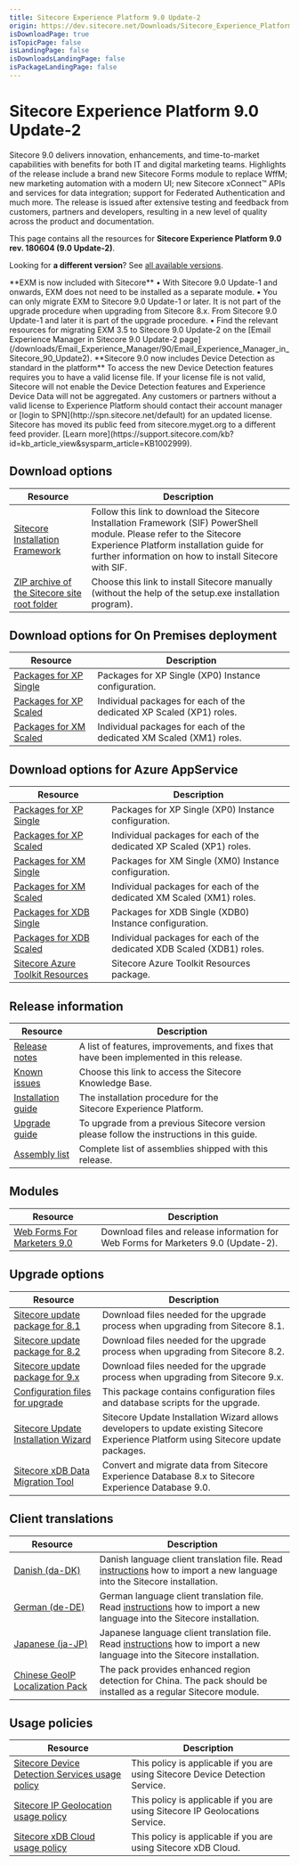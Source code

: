 ```yaml
---
title: Sitecore Experience Platform 9.0 Update-2
origin: https://dev.sitecore.net/Downloads/Sitecore_Experience_Platform/90/Sitecore_Experience_Platform_90_Update2.aspx
isDownloadPage: true
isTopicPage: false
isLandingPage: false
isDownloadsLandingPage: false
isPackageLandingPage: false
---
```


# Sitecore Experience Platform 9.0 Update-2

Sitecore 9.0 delivers innovation, enhancements, and time-to-market capabilities with benefits for both IT and digital marketing teams. Highlights of the release include a brand new Sitecore Forms module to replace WffM; new marketing automation with a modern UI; new Sitecore xConnect™ APIs and services for data integration; support for Federated Authentication and much more. The release is issued after extensive testing and feedback from customers, partners and developers, resulting in a new level of quality across the product and documentation.

This page contains all the resources for **Sitecore Experience Platform 9.0 rev. 180604 (9.0 Update-2)**.

Looking for **a different version**? See [all available versions](/downloads/Sitecore_Experience_Platform).

  <Alert variant='warning' mb={4}>
    <AlertIcon />
    **EXM is now included with Sitecore**  
• With Sitecore 9.0 Update-1 and onwards, EXM does not need to be installed as a separate module.  
• You can only migrate EXM to Sitecore 9.0 Update-1 or later. It is not part of the upgrade procedure when upgrading from Sitecore 8.x. From Sitecore 9.0 Update-1 and later it is part of the upgrade procedure.  
• Find the relevant resources for migrating EXM 3.5 to Sitecore 9.0 Update-2 on the [Email Experience Manager in Sitecore 9.0 Update-2 page](/downloads/Email_Experience_Manager/90/Email_Experience_Manager_in_Sitecore_90_Update2).
  </Alert>
  
  <Alert variant='warning' mb={4}>
    <AlertIcon />
    **Sitecore 9.0 now includes Device Detection as standard in the platform**  
To access the new Device Detection features requires you to have a valid license file. If your license file is not valid, Sitecore will not enable the Device Detection features and Experience Device Data will not be aggregated. Any customers or partners without a valid license to Experience Platform should contact their account manager or [login to SPN](http://spn.sitecore.net/default) for an updated license.
  </Alert>
  

  <Alert variant='warning' mb={4}>
    <AlertIcon />
    Sitecore has moved its public feed from sitecore.myget.org to a different feed provider. [Learn more](https://support.sitecore.com/kb?id=kb_article_view&sysparm_article=KB1002999).
  </Alert>
  

## Download options

 | Resource | Description |
 | --- | --- |
 | [Sitecore Installation Framework](/downloads/Sitecore_Installation_Framework/1x/Sitecore_Installation_Framework_12) | Follow this link to download the Sitecore Installation Framework (SIF) PowerShell module. Please refer to the Sitecore Experience Platform installation guide for further information on how to install Sitecore with SIF. |
 | [ZIP archive of the Sitecore site root folder](https://scdp.blob.core.windows.net/downloads/Sitecore%20Experience%20Platform/90/Sitecore%20Experience%20Platform%2090%20Update2/Secure/Sitecore%209.0.2%20rev.%20180604.zip) | Choose this link to install Sitecore manually (without the help of the setup.exe installation program). |

## Download options for On Premises deployment

 | Resource | Description |
 | --- | --- |
 | [Packages for XP Single](https://scdp.blob.core.windows.net/downloads/Sitecore%20Experience%20Platform/90/Sitecore%20Experience%20Platform%2090%20Update2/Secure/Sitecore%209.0.2%20rev.%20180604%20(WDP%20XP0%20packages).zip) | Packages for XP Single (XP0) Instance configuration. |
 | [Packages for XP Scaled](https://scdp.blob.core.windows.net/downloads/Sitecore%20Experience%20Platform/90/Sitecore%20Experience%20Platform%2090%20Update2/Secure/Sitecore%209.0.2%20rev.%20180604%20(WDP%20XP1%20packages).zip) | Individual packages for each of the dedicated XP Scaled (XP1) roles. |
 | [Packages for XM Scaled](https://scdp.blob.core.windows.net/downloads/Sitecore%20Experience%20Platform/90/Sitecore%20Experience%20Platform%2090%20Update2/Secure/Sitecore%209.0.2%20rev.%20180604%20(WDP%20XM1%20packages).zip) | Individual packages for each of the dedicated XM Scaled (XM1) roles. |

## Download options for Azure AppService

 | Resource | Description |
 | --- | --- |
 | [Packages for XP Single](https://scdp.blob.core.windows.net/downloads/Sitecore%20Experience%20Platform/90/Sitecore%20Experience%20Platform%2090%20Update2/Secure/Sitecore%209.0.2%20rev.%20180604%20(WDP%20XPSingle%20packages).zip) | Packages for XP Single (XP0) Instance configuration. |
 | [Packages for XP Scaled](https://scdp.blob.core.windows.net/downloads/Sitecore%20Experience%20Platform/90/Sitecore%20Experience%20Platform%2090%20Update2/Secure/Sitecore%209.0.2%20rev.%20180604%20(WDP%20XPScaled%20packages).zip) | Individual packages for each of the dedicated XP Scaled (XP1) roles. |
 | [Packages for XM Single](https://scdp.blob.core.windows.net/downloads/Sitecore%20Experience%20Platform/90/Sitecore%20Experience%20Platform%2090%20Update2/Secure/Sitecore%209.0.2%20rev.%20180604%20(WDP%20XMSingle%20packages).zip) | Packages for XM Single (XM0) Instance configuration. |
 | [Packages for XM Scaled](https://scdp.blob.core.windows.net/downloads/Sitecore%20Experience%20Platform/90/Sitecore%20Experience%20Platform%2090%20Update2/Secure/Sitecore%209.0.2%20rev.%20180604%20(WDP%20XMScaled%20packages).zip) | Individual packages for each of the dedicated XM Scaled (XM1) roles. |
 | [Packages for XDB Single](https://scdp.blob.core.windows.net/downloads/Sitecore%20Experience%20Platform/90/Sitecore%20Experience%20Platform%2090%20Update2/Secure/Sitecore%209.0.2%20rev.%20180604%20(WDP%20xDBSingle%20packages).zip) | Packages for XDB Single (XDB0) Instance configuration. |
 | [Packages for XDB Scaled](https://scdp.blob.core.windows.net/downloads/Sitecore%20Experience%20Platform/90/Sitecore%20Experience%20Platform%2090%20Update2/Secure/Sitecore%209.0.2%20rev.%20180604%20(WDP%20xDBScaled%20packages).zip) | Individual packages for each of the dedicated XDB Scaled (XDB1) roles. |
 | [Sitecore Azure Toolkit Resources](https://scdp.blob.core.windows.net/downloads/Sitecore%20Experience%20Platform/90/Sitecore%20Experience%20Platform%2090%20Update2/Secure/Sitecore%20Azure%20Toolkit%20Resources%209.0.2%20rev.%20180604.zip) | Sitecore Azure Toolkit Resources package. |

## Release information

 | Resource | Description |
 | --- | --- |
 | [Release notes](/downloads/Sitecore_Experience_Platform/90/Sitecore_Experience_Platform_90_Update2/Release_Notes) | A list of features, improvements, and fixes that have been implemented in this release. |
 | [Known issues](https://kb.sitecore.net/articles/125044) | Choose this link to access the Sitecore Knowledge Base. |
 | [Installation guide](https://scdp.blob.core.windows.net/downloads/Sitecore%20Experience%20Platform/90/Sitecore%20Experience%20Platform%2090%20Update2/Secure/Installation-Guide-Sitecore-90-Update_2.pdf) | The installation procedure for the Sitecore Experience Platform. |
 | [Upgrade guide](https://scdp.blob.core.windows.net/downloads/Sitecore%20Experience%20Platform/90/Sitecore%20Experience%20Platform%2090%20Update2/Secure/Upgrade-Guide-Sitecore-90-Update-2.pdf) | To upgrade from a previous Sitecore version please follow the instructions in this guide. |
 | [Assembly list](https://scdp.blob.core.windows.net/downloads/Sitecore%20Experience%20Platform/90/Sitecore%20Experience%20Platform%2090%20Update2/Secure/Sitecore.Platform.Assemblies%209.0.2%20rev.%20180604.zip) | Complete list of assemblies shipped with this release. |

## Modules

 | Resource | Description |
 | --- | --- |
 | [Web Forms For Marketers 9.0](/downloads/Web_Forms_For_Marketers/90/Web_Forms_For_Marketers_90_Update2) | Download files and release information for Web Forms for Marketers 9.0 (Update-2). |

## Upgrade options

 | Resource | Description |
 | --- | --- |
 | [Sitecore update package for 8.1](https://scdp.blob.core.windows.net/downloads/Sitecore%20Experience%20Platform/90/Sitecore%20Experience%20Platform%2090%20Update2/Secure/Sitecore%209.0.2%20rev.%20180604%20(update%20package%20for%208.1).zip) | Download files needed for the upgrade process when upgrading from Sitecore 8.1. |
 | [Sitecore update package for 8.2](https://scdp.blob.core.windows.net/downloads/Sitecore%20Experience%20Platform/90/Sitecore%20Experience%20Platform%2090%20Update2/Secure/Sitecore%209.0.2%20rev.%20180604%20(update%20package%20for%208.2).zip) | Download files needed for the upgrade process when upgrading from Sitecore 8.2. |
 | [Sitecore update package for 9.x](https://scdp.blob.core.windows.net/downloads/Sitecore%20Experience%20Platform/90/Sitecore%20Experience%20Platform%2090%20Update2/Secure/Sitecore%209.0.2%20rev.%20180604%20(update%20package%20for%209.x).zip) | Download files needed for the upgrade process when upgrading from Sitecore 9.x. |
 | [Configuration files for upgrade](https://scdp.blob.core.windows.net/downloads/Sitecore%20Experience%20Platform/90/Sitecore%20Experience%20Platform%2090%20Update2/Secure/Sitecore%209.0.2%20rev.%20180604%20(upgrade%20files).zip) | This package contains configuration files and database scripts for the upgrade. |
 | [Sitecore Update Installation Wizard](https://scdp.blob.core.windows.net/downloads/Sitecore%20Experience%20Platform/90/Sitecore%20Experience%20Platform%2090%20Update2/Secure/Sitecore%20Update%20Installation%20Wizard%203.1.2%20rev.%20180406.zip) | Sitecore Update Installation Wizard allows developers to update existing Sitecore Experience Platform using Sitecore update packages. |
 | [Sitecore xDB Data Migration Tool](/downloads/Sitecore_xDB_Data_Migration_Tool/2x/xDB_Data_Migration_Tool_202) | Convert and migrate data from Sitecore Experience Database 8.x to Sitecore Experience Database 9.0. |

## Client translations

 | Resource | Description |
 | --- | --- |
 | [Danish (da-DK)](https://scdp.blob.core.windows.net/downloads/Sitecore%20Experience%20Platform/90/Sitecore%20Experience%20Platform%2090%20Update2/Secure/Sitecore%209.0.2%20rev.%20180604%20(da-DK).zip) | Danish language client translation file. Read [instructions](~/link?_id=D72CBF8CE581436CBBCAEE896C8646F7&_z=z) how to import a new language into the Sitecore installation. |
 | [German (de-DE)](https://scdp.blob.core.windows.net/downloads/Sitecore%20Experience%20Platform/90/Sitecore%20Experience%20Platform%2090%20Update2/Secure/Sitecore%209.0.2%20rev.%20180604%20(de-DE).zip) | German language client translation file. Read [instructions](~/link?_id=D72CBF8CE581436CBBCAEE896C8646F7&_z=z) how to import a new language into the Sitecore installation. |
 | [Japanese (ja-JP)](https://scdp.blob.core.windows.net/downloads/Sitecore%20Experience%20Platform/90/Sitecore%20Experience%20Platform%2090%20Update2/Secure/Sitecore%209.0.2%20rev.%20180604%20(ja-JP).zip) | Japanese language client translation file. Read [instructions](~/link?_id=D72CBF8CE581436CBBCAEE896C8646F7&_z=z) how to import a new language into the Sitecore installation. |
 | [Chinese GeoIP Localization Pack](https://scdp.blob.core.windows.net/downloads/Sitecore%20Experience%20Platform/90/Sitecore%20Experience%20Platform%2090%20Initial%20Release/Secure/GeoIp%20Location%20China%20Localization%20Pack%201.0.0%20rev.%20180226.zip) | The pack provides enhanced region detection for China. The pack should be installed as a regular Sitecore module. |

## Usage policies

 | Resource | Description |
 | --- | --- |
 | [Sitecore Device Detection Services usage policy](/downloads/Sitecore_Experience_Platform/Sitecore_Device_Detection_Services_Usage_Policy) | This policy is applicable if you are using Sitecore Device Detection Service. |
 | [Sitecore IP Geolocation usage policy](/downloads/Sitecore_Experience_Platform/Sitecore_IP_Geolocation_Usage_Policy) | This policy is applicable if you are using Sitecore IP Geolocations Service. |
 | [Sitecore xDB Cloud usage policy](/downloads/Sitecore_Experience_Platform/Sitecore_xDB_Cloud_Usage_Policy) | This policy is applicable if you are using Sitecore xDB Cloud. |